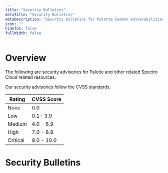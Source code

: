 ```yaml
---
title: "Security Bulletins"
metaTitle: "Security Bulletins"
metaDescription: "Security bulletins for Palette Common Vulnerabilities and Exposures (CVEs)."
icon: ""
hideToC: false
fullWidth: false
---
```


# Overview

The following are security advisories for Palette and other related Spectro Cloud related resources.

Our security advisories follow the [CVSS standards](https://www.first.org/cvss/v3.1/specification-document#Qualitative-Severity-Rating-Scale).

| Rating   | CVSS Score |
|----------|------------|
| None     | 0.0        |
| Low      | 0.1- 3.9   |
| Medium   | 4.0 - 6.9  |
| High     | 7.0 - 8.9  |
| Critical | 9.0 - 10.0 |

# Security Bulletins


<br />

<br />

<br />

<br />